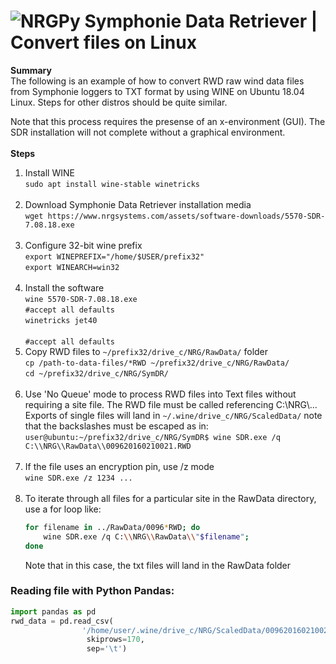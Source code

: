 # ![NRGPy](https://www.gravatar.com/avatar/6282094b092c756acc9f7552b164edfe?s=24) Symphonie Data Retriever | Convert files on Linux

**Summary** <br>
The following is an example of how to convert RWD raw wind data files from Symphonie loggers to TXT format by using WINE on Ubuntu 18.04 Linux. Steps for other distros should be quite similar. 


Note that this process requires the presense of an x-environment (GUI). The SDR installation will not complete without a graphical environment.
<br><br>
**Steps** <br>

1. Install WINE <br>
    `sudo apt install wine-stable winetricks` <br><br>
1. Download Symphonie Data Retriever installation media <br>
    `wget https://www.nrgsystems.com/assets/software-downloads/5570-SDR-7.08.18.exe` <br><br>
1. Configure 32-bit wine prefix <br>
    `export WINEPREFIX="/home/$USER/prefix32"` <br>
    `export WINEARCH=win32` <br><br>
1. Install the software <br>
    `wine 5570-SDR-7.08.18.exe` <br>
    `#accept all defaults` <br>
    `winetricks jet40`<br><br>
    `#accept all defaults` <br>
1. Copy RWD files to `~/prefix32/drive_c/NRG/RawData/` folder <br>
    `cp /path-to-data-files/*RWD ~/prefix32/drive_c/NRG/RawData/`<br>
    `cd ~/prefix32/drive_c/NRG/SymDR/` <br><br>
1. Use 'No Queue' mode to process RWD files into Text files without requiring a site file. The RWD file must be called referencing C:\\NRG\\... Exports of single files will land in `~/.wine/drive_c/NRG/ScaledData/` note that the backslashes must be escaped as in: <br>
`user@ubuntu:~/prefix32/drive_c/NRG/SymDR$ wine SDR.exe /q C:\\NRG\\RawData\\009620160210021.RWD` <br><br>
1. If the file uses an encryption pin, use /z mode <br>
    `wine SDR.exe /z 1234 ...`<br><br>
1. To iterate through all files for a particular site in the RawData directory, use a for loop like:
    ```bash
    for filename in ../RawData/0096*RWD; do
        wine SDR.exe /q C:\\NRG\\RawData\\"$filename";
    done
    ```
    Note that in this case, the txt files will land in the RawData folder

### Reading file with Python Pandas:
``` python
import pandas as pd
rwd_data = pd.read_csv(
                '/home/user/.wine/drive_c/NRG/ScaledData/009620160210021.txt', 
                 skiprows=170, 
                 sep='\t')
```
